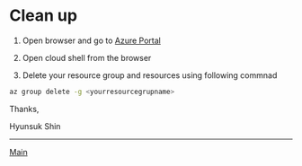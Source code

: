 # Clean up

1. Open browser and go to [Azure Portal](https://portal.azure.com)

1. Open cloud shell from the browser

1. Delete your resource group and resources using following commnad

```bash
az group delete -g <yourresourcegrupname>
```

Thanks,

Hyunsuk Shin

---
[Main](https://github.com/jakazmie/AIDays)
